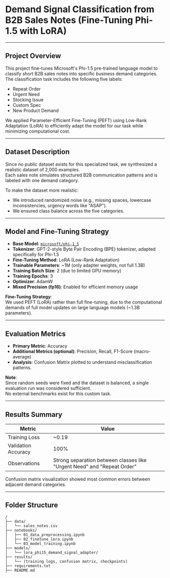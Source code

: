 # Demand Signal Classification from B2B Sales Notes (Fine-Tuning Phi-1.5 with LoRA)

---

## Project Overview
This project fine-tunes Microsoft's Phi-1.5 pre-trained language model to classify short B2B sales notes into specific business demand categories.  
The classification task includes the following five labels:
- Repeat Order
- Urgent Need
- Stocking Issue
- Custom Spec
- New Product Demand

We applied Parameter-Efficient Fine-Tuning (PEFT) using Low-Rank Adaptation (LoRA) to efficiently adapt the model for our task while minimizing computational cost.

---

## Dataset Description
Since no public dataset exists for this specialized task, we synthesized a realistic dataset of 2,000 examples.  
Each sales note simulates structured B2B communication patterns and is labeled with one demand category.

To make the dataset more realistic:
- We introduced randomized noise (e.g., missing spaces, lowercase inconsistencies, urgency words like "ASAP").
- We ensured class balance across the five categories.

---

## Model and Fine-Tuning Strategy

- **Base Model**: [`microsoft/phi-1_5`](https://huggingface.co/microsoft/phi-1_5)
- **Tokenizer**: GPT-2-style Byte Pair Encoding (BPE) tokenizer, adapted specifically for Phi-1.5
- **Fine-Tuning Method**: LoRA (Low-Rank Adaptation)
- **Trainable Parameters**: ~1M (only adapter weights, not full 1.3B)
- **Training Batch Size**: 2 (due to limited GPU memory)
- **Training Epochs**: 3
- **Optimizer**: AdamW
- **Mixed Precision (fp16)**: Enabled for efficient memory usage

**Fine-Tuning Strategy**:  
We used PEFT (LoRA) rather than full fine-tuning, due to the computational demands of full model updates on large language models (~1.3B parameters).

---

## Evaluation Metrics

- **Primary Metric**: Accuracy
- **Additional Metrics (optional)**: Precision, Recall, F1-Score (macro-average)
- **Analysis**: Confusion Matrix plotted to understand misclassification patterns.

**Note**:  
Since random seeds were fixed and the dataset is balanced, a single evaluation run was considered sufficient.  
No external benchmarks exist for this custom task.

---

## Results Summary

| Metric | Value |
|--------|-------|
| Training Loss | ~0.19 |
| Validation Accuracy | 100% |
| Observations | Strong separation between classes like "Urgent Need" and "Repeat Order" |

Confusion matrix visualization showed most common errors between adjacent demand categories.

---

## Folder Structure

```plaintext
/
├── data/
│   └── sales_notes.csv
├── notebooks/
│   ├── 01_data_preprocessing.ipynb
│   ├── 02_finetune_lora.ipynb
│   └── 03_model_training.ipynb
├── models/
│   └── lora_phi15_demand_signal_adapter/
├── results/
│   └── (training logs, confusion matrix, checkpoints)
├── requirements.txt
├── README.md
